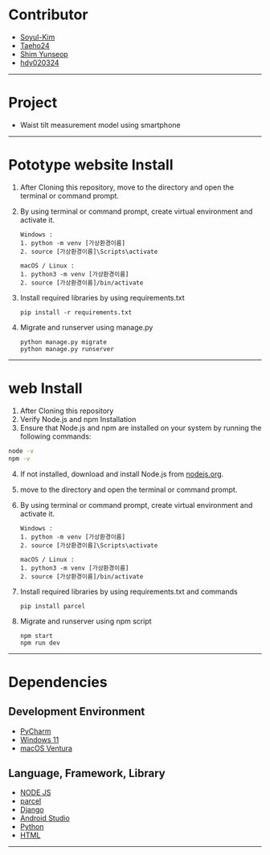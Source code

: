 # Contributor
- [Soyul-Kim](https://github.com/Soyul-Kim)
- [Taeho24](https://github.com/Taeho24)
- [Shim Yunseop](https://github.com/shimyounseob)
- [hdy020324](https://github.com/hdy020324)
---
# Project
- Waist tilt measurement model using smartphone
---
# Pototype website Install
1. After Cloning this repository, move to the directory and open the terminal or command prompt.
2. By using terminal or command prompt, create virtual environment and activate it.
    ```
    Windows :
    1. python -m venv [가상환경이름]
    2. source [가상환경이름]\Scripts\activate
    ```
    ```
    macOS / Linux :
    1. python3 -m venv [가상환경이름]
    2. source [가상환경이름]/bin/activate
    ```
3. Install required libraries by using requirements.txt
    ```
    pip install -r requirements.txt
    ```

4. Migrate and runserver using manage.py
    ```
    python manage.py migrate
    python manage.py runserver
    ```
---
# web Install
1. After Cloning this repository
2. Verify Node.js and npm Installation
3. Ensure that Node.js and npm are installed on your system by running the following commands:
```bash
node -v
npm -v
```
4. If not installed, download and install Node.js from [nodejs.org](https://nodejs.org/en/).
5. move to the directory and open the terminal or command prompt.
6. By using terminal or command prompt, create virtual environment and activate it.
    ```
    Windows :
    1. python -m venv [가상환경이름]
    2. source [가상환경이름]\Scripts\activate
    ```
    ```
    macOS / Linux :
    1. python3 -m venv [가상환경이름]
    2. source [가상환경이름]/bin/activate
    ```
7. Install required libraries by using requirements.txt and commands

    ```
    pip install parcel
    ```
8. Migrate and runserver using npm script
    ```
    npm start
    npm run dev
    ```
---
# Dependencies
## Development Environment
- [PyCharm](https://www.jetbrains.com/ko-kr/pycharm/)
- [Windows 11](https://www.microsoft.com/ko-kr/windows/windows-11)
- [macOS Ventura](https://www.apple.com/kr/macos/monterey-preview/)
## Language, Framework, Library
- [NODE JS](https://nodejs.org/en/download/package-manager)
- [parcel](https://parceljs.org/)
- [Django](https://www.djangoproject.com/)
- [Android Studio](https://developer.android.com/studio/)
- [Python](https://www.python.org/)
- [HTML](https://developer.mozilla.org/ko/docs/Web/HTML)
---
